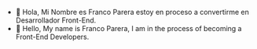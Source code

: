 - 👋 Hola, Mi Nombre es Franco Parera estoy en proceso a convertirme en Desarrollador Front-End.
- 👋 Hello, My name is Franco Parera, I am in the process of becoming a Front-End Developers.

<!---
francoluca35/francoluca35 is a ✨ special ✨ repository because its `README.md` (this file) appears on your GitHub profile.
You can click the Preview link to take a look at your changes.
--->
